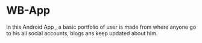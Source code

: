 # WB-App
In this Android App , a basic portfolio of user is made from where anyone go to his all social accounts, blogs  ans keep updated about him.
